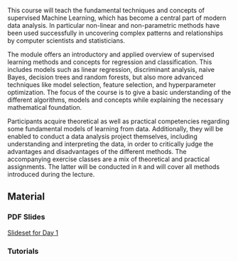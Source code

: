 This course will teach the fundamental techniques and concepts of supervised Machine Learning, which has become a central part of modern data analysis. In particular non-linear and non-parametric methods have been used successfully in uncovering complex patterns and relationships by computer scientists and statisticians.

The module offers an introductory and applied overview of supervised learning methods and concepts for regression and classification. This includes models such as linear regression, discriminant analysis, naive Bayes, decision trees and random forests, but also more advanced techniques like model selection, feature selection, and hyperparameter optimization. The focus of the course is to give a basic understanding of the different algorithms, models and concepts while explaining the necessary mathematical foundation.

Participants acquire theoretical as well as practical competencies regarding some fundamental models of learning from data. Additionally, they will be enabled to conduct a data analysis project themselves, including understanding and interpreting the data, in order to critically judge the advantages and disadvantages of the different methods. The accompanying exercise classes are a mix of theoretical and practical assignments. The latter will be conducted in `R` and will cover all methods introduced during the lecture.

## Material

### PDF Slides

<a href="reference/figures/slides-intro.pdf">Slideset for Day 1</a>

### Tutorials

